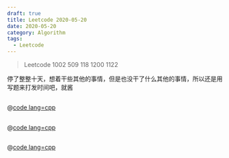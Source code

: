 ```yaml
---
draft: true
title: Leetcode 2020-05-20
date: 2020-05-20
category: Algorithm
tags:
  - Leetcode
---
```


>Leetcode 1002 509 118 1200 1122

<!-- more -->

停了整整十天，想着干些其他的事情，但是也没干了什么其他的事情，所以还是用写题来打发时间吧，就酱

## 

@[code lang=cpp](@/code/leetcode/.cpp/)

## 

@[code lang=cpp](@/code/leetcode/.cpp/)

## 

@[code lang=cpp](@/code/leetcode/.cpp/)
